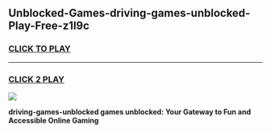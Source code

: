 
## Unblocked-Games-driving-games-unblocked-Play-Free-z1l9c
<h3>
<a href="https://premium76.site?title=driving-games-unblocked&ref=23A">CLICK TO PLAY</a></h3>
<hr>

<h3>
<a href="https://premium76.site?title=driving-games-unblocked&ref=23A">CLICK 2 PLAY</a>
  
</h3>

<a href="https://premium76.site?title=driving-games-unblocked&ref=23A"><img src="https://clearcache.store/games.png"></a>


**driving-games-unblocked games unblocked: Your Gateway to Fun and Accessible Online Gaming**
